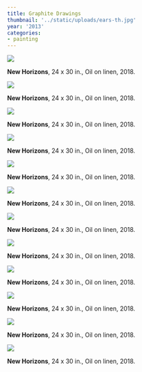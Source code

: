 ```yaml
---
title: Graphite Drawings
thumbnail: '../static/uploads/ears-th.jpg'
year: '2013'
categories:
- painting
---
```


![](https://res.cloudinary.com/df2ebjhsp/image/upload/c_scale,w_800,dpr_auto,f_auto,q_auto:low/v1579074360/43.jpg)

<p class="art-caption"><b>New Horizons</b>, 24 x 30 in., Oil on linen, 2018.</p>

![](https://res.cloudinary.com/df2ebjhsp/image/upload/c_scale,w_800,dpr_auto,f_auto,q_auto:low/v1579074360/35.jpg)

<p class="art-caption"><b>New Horizons</b>, 24 x 30 in., Oil on linen, 2018.</p>

![](https://res.cloudinary.com/df2ebjhsp/image/upload/c_scale,w_800,dpr_auto,f_auto,q_auto:low/v1579074360/36.jpg)

<p class="art-caption"><b>New Horizons</b>, 24 x 30 in., Oil on linen, 2018.</p>


![](https://res.cloudinary.com/df2ebjhsp/image/upload/c_scale,w_800,dpr_auto,f_auto,q_auto:low/v1579074360/22.jpg)

<p class="art-caption"><b>New Horizons</b>, 24 x 30 in., Oil on linen, 2018.</p>


![](https://res.cloudinary.com/df2ebjhsp/image/upload/c_scale,w_800,dpr_auto,f_auto,q_auto:low/v1579074360/38.jpg)

<p class="art-caption"><b>New Horizons</b>, 24 x 30 in., Oil on linen, 2018.</p>


![](https://res.cloudinary.com/df2ebjhsp/image/upload/c_scale,w_800,dpr_auto,f_auto,q_auto:low/v1579074360/01.jpg)

<p class="art-caption"><b>New Horizons</b>, 24 x 30 in., Oil on linen, 2018.</p>


![](https://res.cloudinary.com/df2ebjhsp/image/upload/c_scale,w_800,dpr_auto,f_auto,q_auto:low/v1579074360/02.jpg)

<p class="art-caption"><b>New Horizons</b>, 24 x 30 in., Oil on linen, 2018.</p>


![](https://res.cloudinary.com/df2ebjhsp/image/upload/c_scale,w_800,dpr_auto,f_auto,q_auto:low/v1579074360/13.jpg)

<p class="art-caption"><b>New Horizons</b>, 24 x 30 in., Oil on linen, 2018.</p>

![](https://res.cloudinary.com/df2ebjhsp/image/upload/c_scale,w_800,dpr_auto,f_auto,q_auto:low/v1579074360/14.jpg)

<p class="art-caption"><b>New Horizons</b>, 24 x 30 in., Oil on linen, 2018.</p>


![](https://res.cloudinary.com/df2ebjhsp/image/upload/c_scale,w_800,dpr_auto,f_auto,q_auto:low/v1579074360/15.jpg)

<p class="art-caption"><b>New Horizons</b>, 24 x 30 in., Oil on linen, 2018.</p>


![](https://res.cloudinary.com/df2ebjhsp/image/upload/c_scale,w_800,dpr_auto,f_auto,q_auto:low/v1579074360/17.jpg)

<p class="art-caption"><b>New Horizons</b>, 24 x 30 in., Oil on linen, 2018.</p>


![](https://res.cloudinary.com/df2ebjhsp/image/upload/c_scale,w_800,dpr_auto,f_auto,q_auto:low/v1579074360/16.jpg)

<p class="art-caption"><b>New Horizons</b>, 24 x 30 in., Oil on linen, 2018.</p>
